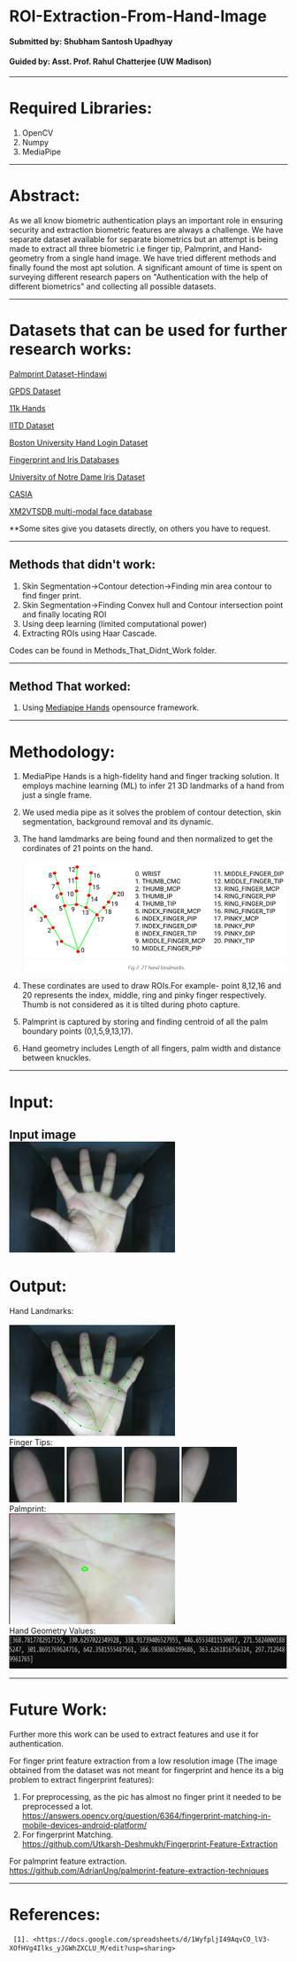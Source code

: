 # ROI-Extraction-From-Hand-Image
#### Submitted by: Shubham Santosh Upadhyay<br>
#### Guided by: Asst. Prof. Rahul Chatterjee (UW Madison)<br>
-----------------------------------------------------------------------------------------

# Required Libraries:
1. OpenCV
2. Numpy
3. MediaPipe
-----------------------------------------------------------------------------------------

# Abstract:<br>
As we all know biometric authentication plays an important role in ensuring security and extraction biometric features are always a challenge. We have separate dataset available for separate biometrics but an attempt is being made to extract all three biometric i.e finger tip, Palmprint, and Hand-geometry from a single hand image. We have tried different methods and finally found the most apt solution. A significant amount of time is spent on surveying different research papers on "Authentication with the help of different biometrics" and collecting all possible datasets.

------------------------------------------------------------------------------------------
# Datasets that can be used for further research works:<br>

[Palmprint Dataset-Hindawi](https://staffusm-my.sharepoint.com/personal/shahrel_usm_my/_layouts/15/onedrive.aspx?id=%2Fpersonal%2Fshahrel%5Fusm%5Fmy%2FDocuments%2FResearch%5FData%2FIBGHT%5FGroundtruth&originalPath=aHR0cHM6Ly9zdGFmZnVzbS1teS5zaGFyZXBvaW50LmNvbS86ZjovZy9wZXJzb25hbC9zaGFocmVsX3VzbV9teS9FbF9kblQ5bmF1QlBwQS0yYmdWT2ZMMEJxLVNUcWg2V2k0M2M1eFZKVl9ZR2x3P3J0aW1lPXNlZ0FHUDhhMlVn)

[GPDS Dataset](https://gpds.ulpgc.es/)

[11k Hands](https://sites.google.com/view/11khands)

[IITD Dataset](https://www4.comp.polyu.edu.hk/~csajaykr/IITD/Database_Palm.htm)

[Boston University Hand Login Dataset](http://vip.bu.edu/projects/hcis/hand-login/dataset/)

[Fingerprint and Iris Databases](https://www.neurotechnology.com/download.html)

[University of Notre Dame Iris Dataset](https://cvrl.nd.edu/projects/data/)

[CASIA](http://www.cbsr.ia.ac.cn/IrisDatabase.htm)

[XM2VTSDB multi-modal face database](http://www.ee.surrey.ac.uk/CVSSP/xm2vtsdb/)

**Some sites give you datasets directly, on others you have to request.

------------------------------------------------------------------------------------------

## Methods that didn't work:
1. Skin Segmentation->Contour detection->Finding min area contour to find finger print.
2. Skin Segmentation->Finding Convex hull and Contour intersection point and finally locating ROI
3. Using deep learning (limited computational power)
4. Extracting ROIs using Haar Cascade.
 
Codes can be found in Methods_That_Didnt_Work folder.

------------------------------------------------------------------------------------------

## Method That worked:
1. Using [Mediapipe Hands](https://google.github.io/mediapipe/solutions/hands.html) opensource framework.

------------------------------------------------------------------------------------------

# Methodology:

1. MediaPipe Hands is a high-fidelity hand and finger tracking solution. It employs machine learning (ML) to infer 21 3D landmarks of a hand from just a single frame.
2. We used media pipe as it solves the problem of contour detection, skin segmentation, background removal and its dynamic.
3. The hand lamdmarks are being found and then normalized to get the cordinates of 21 points on the hand.

   <img src="images/hand.PNG" height="200" width="500">
4. These cordinates are used to draw ROIs.For example- point 8,12,16 and 20 represents the index, middle, ring and pinky finger respectively. Thumb is not considered as it is tilted during photo capture.
5. Palmprint is captured by storing and finding centroid of all the palm boundary points (0,1,5,9,13,17).
6. Hand geometry includes Length of all fingers, palm width and distance between knuckles.

------------------------------------------------------------------------------------------

# Input:<br>
Input image<br>
 <Img src="images/017_1.JPG" height="200" width="300"><br>
------------------------------------------------------------------------------------------
 
# Output:<br>
 Hand Landmarks:<br>                                
 <img src="images/final.png" height="200" width="300">  <br> 
 Finger Tips:<br>
 <img src="images/1.jpg" height="100" width="100"> <img src="images/2.jpg" height="100" width="100"> <img src="images/3.jpg" height="100" width="100"> <img src="images/4.jpg" height="100" width="100"> <br>
 Palmprint:<br>
 <img src="images/slicedpalm.png" height="200" width="300"><br>
 Hand Geometry Values:<br>
 <img src="images/Hand_Geo_Values.PNG" height="60" width="900"><br>
 
 ------------------------------------------------------------------------------------------
 
 # Future Work:<br>
 Further more this work can be used to extract features and use it for authentication.<br>
 
 For finger print feature extraction from a low resolution image (The image obtained from the dataset was not meant for fingerprint and hence its a big problem to extract fingerprint features):<br>
 1. For preprocessing, as the pic has almost no finger print it needed to be preprocessed a lot.<br>
    <https://answers.opencv.org/question/6364/fingerprint-matching-in-mobile-devices-android-platform/><br>
 2. For fingerprint Matching.<br>
    <https://github.com/Utkarsh-Deshmukh/Fingerprint-Feature-Extraction><br>

 For palmprint feature extraction.<br>
    <https://github.com/AdrianUng/palmprint-feature-extraction-techniques><br>
 
 -------------------------------------------------------------------------------------------
 # References:<br>
     [1]. <https://docs.google.com/spreadsheets/d/1WyfpljI49AqvCO_lV3-XOfHVg4Ilks_yJGWhZXCLU_M/edit?usp=sharing>
 
 

   

